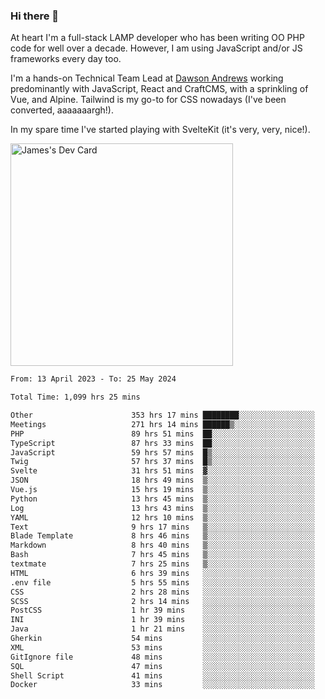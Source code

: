 ### Hi there 👋

<!--
**JamesNock/JamesNock** is a ✨ _special_ ✨ repository because its `README.md` (this file) appears on your GitHub profile.

Here are some ideas to get you started:

- 🔭 I’m currently working on ...
- 🌱 I’m currently learning ...
- 👯 I’m looking to collaborate on ...
- 🤔 I’m looking for help with ...
- 💬 Ask me about ...
- 📫 How to reach me: ...
- 😄 Pronouns: ...
- ⚡ Fun fact: ...
-->
At heart I'm a full-stack LAMP developer who has been writing OO PHP code for well over a decade. However, I am using JavaScript and/or JS frameworks every day too.

I'm a hands-on Technical Team Lead at [Dawson Andrews](https://www.dawsonandrews.com/) working predominantly with JavaScript, React and CraftCMS, with a sprinkling of Vue, and Alpine. Tailwind is my go-to for CSS nowadays (I've been converted, aaaaaaargh!).

In my spare time I've started playing with SvelteKit (it's very, very, nice!).

<a href="https://app.daily.dev/h2onock"><img src="https://api.daily.dev/devcards/v2/XQraFlxE3JPWOlcSuOB2K.png?type=default&r=18u" width="356" alt="James's Dev Card"/></a>

<!--START_SECTION:waka-->

```txt
From: 13 April 2023 - To: 25 May 2024

Total Time: 1,099 hrs 25 mins

Other                      353 hrs 17 mins ████████░░░░░░░░░░░░░░░░░   32.14 %
Meetings                   271 hrs 14 mins ██████▒░░░░░░░░░░░░░░░░░░   24.68 %
PHP                        89 hrs 51 mins  ██░░░░░░░░░░░░░░░░░░░░░░░   08.18 %
TypeScript                 87 hrs 33 mins  ██░░░░░░░░░░░░░░░░░░░░░░░   07.97 %
JavaScript                 59 hrs 57 mins  █▒░░░░░░░░░░░░░░░░░░░░░░░   05.45 %
Twig                       57 hrs 37 mins  █▒░░░░░░░░░░░░░░░░░░░░░░░   05.24 %
Svelte                     31 hrs 51 mins  ▓░░░░░░░░░░░░░░░░░░░░░░░░   02.90 %
JSON                       18 hrs 49 mins  ▒░░░░░░░░░░░░░░░░░░░░░░░░   01.71 %
Vue.js                     15 hrs 19 mins  ▒░░░░░░░░░░░░░░░░░░░░░░░░   01.39 %
Python                     13 hrs 45 mins  ▒░░░░░░░░░░░░░░░░░░░░░░░░   01.25 %
Log                        13 hrs 43 mins  ▒░░░░░░░░░░░░░░░░░░░░░░░░   01.25 %
YAML                       12 hrs 10 mins  ▒░░░░░░░░░░░░░░░░░░░░░░░░   01.11 %
Text                       9 hrs 17 mins   ▒░░░░░░░░░░░░░░░░░░░░░░░░   00.84 %
Blade Template             8 hrs 46 mins   ▒░░░░░░░░░░░░░░░░░░░░░░░░   00.80 %
Markdown                   8 hrs 40 mins   ▒░░░░░░░░░░░░░░░░░░░░░░░░   00.79 %
Bash                       7 hrs 45 mins   ▒░░░░░░░░░░░░░░░░░░░░░░░░   00.71 %
textmate                   7 hrs 25 mins   ▒░░░░░░░░░░░░░░░░░░░░░░░░   00.68 %
HTML                       6 hrs 39 mins   ░░░░░░░░░░░░░░░░░░░░░░░░░   00.61 %
.env file                  5 hrs 55 mins   ░░░░░░░░░░░░░░░░░░░░░░░░░   00.54 %
CSS                        2 hrs 28 mins   ░░░░░░░░░░░░░░░░░░░░░░░░░   00.23 %
SCSS                       2 hrs 14 mins   ░░░░░░░░░░░░░░░░░░░░░░░░░   00.20 %
PostCSS                    1 hr 39 mins    ░░░░░░░░░░░░░░░░░░░░░░░░░   00.15 %
INI                        1 hr 39 mins    ░░░░░░░░░░░░░░░░░░░░░░░░░   00.15 %
Java                       1 hr 21 mins    ░░░░░░░░░░░░░░░░░░░░░░░░░   00.12 %
Gherkin                    54 mins         ░░░░░░░░░░░░░░░░░░░░░░░░░   00.08 %
XML                        53 mins         ░░░░░░░░░░░░░░░░░░░░░░░░░   00.08 %
GitIgnore file             48 mins         ░░░░░░░░░░░░░░░░░░░░░░░░░   00.07 %
SQL                        47 mins         ░░░░░░░░░░░░░░░░░░░░░░░░░   00.07 %
Shell Script               41 mins         ░░░░░░░░░░░░░░░░░░░░░░░░░   00.06 %
Docker                     33 mins         ░░░░░░░░░░░░░░░░░░░░░░░░░   00.05 %
```

<!--END_SECTION:waka-->
